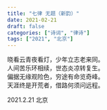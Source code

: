 ```yaml
---
title: "七律 无题（新韵）"
date: 2021-02-21
draft: false
categories: ["诗词", "律诗"]
tags: ["2021", "北京"]
---
```


晓看云青夜看灯，少年立志老来同。  
人间苦乐环相续，世态炎凉转复生。  
偏据无缘观险色，穷途有命览奇峰。  
天涯终是开荒者，借路何须问远程。  

2021.2.21 北京  

